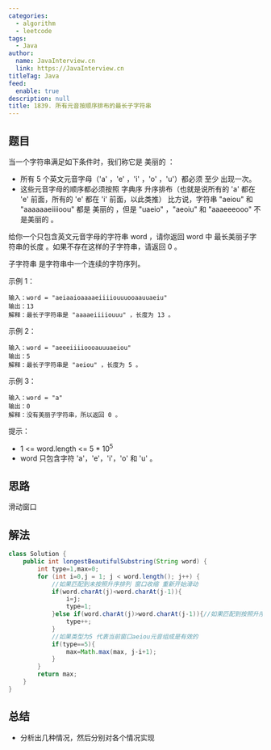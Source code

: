 ```yaml
---
categories: 
  - algorithm
  - leetcode
tags: 
  - Java
author: 
  name: JavaInterview.cn
  link: https://JavaInterview.cn
titleTag: Java
feed: 
  enable: true
description: null
title: 1839. 所有元音按顺序排布的最长子字符串
---
```


## 题目

当一个字符串满足如下条件时，我们称它是 美丽的 ：

* 所有 5 个英文元音字母（'a' ，'e' ，'i' ，'o' ，'u'）都必须 至少 出现一次。
* 这些元音字母的顺序都必须按照 字典序 升序排布（也就是说所有的 'a' 都在 'e' 前面，所有的 'e' 都在 'i' 前面，以此类推）
比方说，字符串 "aeiou" 和 "aaaaaaeiiiioou" 都是 美丽的 ，但是 "uaeio" ，"aeoiu" 和 "aaaeeeooo" 不是美丽的 。

给你一个只包含英文元音字母的字符串 word ，请你返回 word 中 最长美丽子字符串的长度 。如果不存在这样的子字符串，请返回 0 。

子字符串 是字符串中一个连续的字符序列。



示例 1：

    输入：word = "aeiaaioaaaaeiiiiouuuooaauuaeiu"
    输出：13
    解释：最长子字符串是 "aaaaeiiiiouuu" ，长度为 13 。
示例 2：

    输入：word = "aeeeiiiioooauuuaeiou"
    输出：5
    解释：最长子字符串是 "aeiou" ，长度为 5 。
示例 3：

    输入：word = "a"
    输出：0
    解释：没有美丽子字符串，所以返回 0 。


提示：

* 1 <= word.length <= 5 * 10<sup>5</sup>
* word 只包含字符 'a'，'e'，'i'，'o' 和 'u' 。

## 思路

滑动窗口

## 解法
```java
class Solution {
    public int longestBeautifulSubstring(String word) {
        int type=1,max=0;
        for (int i=0,j = 1; j < word.length(); j++) {
            //如果匹配到未按照升序排列 窗口收缩 重新开始滑动
            if(word.charAt(j)<word.charAt(j-1)){
                i=j;
                type=1;
            }else if(word.charAt(j)>word.charAt(j-1)){//如果匹配到按照升序排列 类型增加1 
                type++;
            }
            //如果类型为5 代表当前窗口aeiou元音组成是有效的
            if(type==5){
                max=Math.max(max, j-i+1);
            }
        }
        return max;
    }
}

```

## 总结

- 分析出几种情况，然后分别对各个情况实现 
